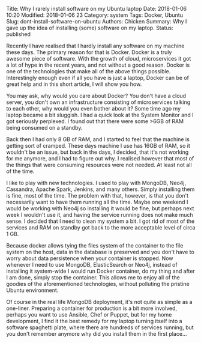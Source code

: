 Title: Why I rarely install software on my Ubuntu laptop
Date: 2018-01-06 10:20
Modified: 2018-01-06 23
Category: system
Tags: Docker, Ubuntu
Slug: dont-install-software-on-ubuntu
Authors: Chicken
Summary: Why I gave up the idea of installing (some) software on my laptop.
Status: published


Recently I have realised that I hardly install any software on my machine these days. The primary reason for that is Docker.
Docker is a truly awesome piece of software. With the growth of cloud, microservices it got a lot of hype in the recent years, and not without a good reason. Docker is one of the technologies that make all of the above things possible. Interestingly enough even if all you have is just a laptop, Docker can be of great help and in this short article, I will show you how.

You may ask, why would you care about Docker? You don't have a cloud server, you don't own an infrastructure consisting of microservices talking to each other, why would you even bother about it? Some time ago my laptop became a bit sluggish. I had a quick look at the System Monitor and I got seriously perplexed. I found out that there were some >6GB of RAM being consumed on a standby.

Back then I had only 8 GB of RAM, and I started to feel that the machine is getting sort of cramped. These days machine I use has 16GB of RAM, so it wouldn't be an issue, but back in the days, I decided, that it's not working for me anymore, and I had to figure out why.  I realised however that most of the things that were consuming resources were not needed. At least not all of the time.

I like to play with new technologies. I used to play with MongoDB, Neo4j, Cassandra, Apache Spark, Jenkins, and many others.
Simply installing them is fine, most of the time. The problem with that, however, is that you don't necessarily want to have them running all the time. Maybe one weekend I would be working with Neo4j so installing it would be fine, but perhaps next week I wouldn't use it, and having the service running does not make much sense. I decided that I need to clean my system a bit. I got rid of most of the services and RAM on standby got back to the more acceptable level of circa 1 GB.

Because docker allows tying the files system of the container to the file system on the host, data in the database is preserved and you don't have to worry about data persistence when your container is stopped.
Now whenever I need to use MongoDB, ElasticSearch or Neo4j, instead of installing it system-wide I would run Docker container, do my thing and after I am done, simply stop the container.
This allows me to enjoy all of the goodies of the aforementioned technologies, without polluting the pristine Ubuntu environment.

Of course in the real life MongoDB deployment, it's not quite as simple as a one-liner. Preparing a container for production is a bit more involved, perhaps you want to use Ansible, Chef or Puppet, but for my home development, I find it the best remedy for my laptop turning itself into a software spaghetti plate, where there are hundreds of services running, but you don't remember anymore why did you install them in the first place...
